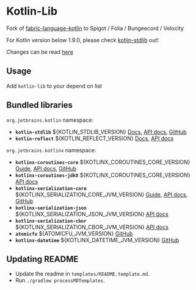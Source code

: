 # Kotlin-Lib

Fork of [fabric-language-kotlin](https://github.com/FabricMC/fabric-language-kotlin) to Spigot / Folia / Bungeecord / Velocity

For Kotlin version below 1.9.0, please check [kotlin-stdlib](https://www.spigotmc.org/resources/kotlin-stdlib.80808/) out!

Changes can be read [here](CHANGES.md)

## Usage

Add `kotlin-lib` to your depend on list

## Bundled libraries

`org.jetbrains.kotlin` namespace:
- **`kotlin-stdlib`** ${KOTLIN_STDLIB_VERSION} [Docs](https://kotlinlang.org/docs/home.html), [API docs](https://kotlinlang.org/api/latest/jvm/stdlib/), [GitHub](https://github.com/JetBrains/kotlin)
- **`kotlin-reflect`** ${KOTLIN_REFLECT_VERSION} [Docs](https://kotlinlang.org/docs/reflection.html), [API docs](https://kotlinlang.org/api/latest/jvm/stdlib/kotlin.reflect/)

`org.jetbrains.kotlinx` namespace:
- **`kotlinx-coroutines-core`** ${KOTLINX_COROUTINES_CORE_VERSION} [Guide](https://kotlinlang.org/docs/coroutines-guide.html), [API docs](https://kotlin.github.io/kotlinx.coroutines/), [GitHub](https://github.com/Kotlin/kotlinx.coroutines)
- **`kotlinx-coroutines-jdk8`** ${KOTLINX_COROUTINES_CORE_VERSION} [API docs](https://kotlin.github.io/kotlinx.coroutines/kotlinx-coroutines-jdk8/index.html)
- **`kotlinx-serialization-core`** ${KOTLINX_SERIALIZATION_CORE_JVM_VERSION} [Guide](https://github.com/Kotlin/kotlinx.serialization/blob/master/docs/serialization-guide.md), [API docs](https://kotlin.github.io/kotlinx.serialization/kotlinx-serialization-core/index.html), [GitHub](https://github.com/Kotlin/kotlinx.serialization)
- **`kotlinx-serialization-json`** ${KOTLINX_SERIALIZATION_JSON_JVM_VERSION} [API docs](https://kotlin.github.io/kotlinx.serialization/kotlinx-serialization-json/index.html)
- **`kotlinx-serialization-cbor`** ${KOTLINX_SERIALIZATION_CBOR_JVM_VERSION} [API docs](https://kotlin.github.io/kotlinx.serialization/kotlinx-serialization-cbor/index.html)
- **`atomicfu`** ${ATOMICFU_JVM_VERSION} [GitHub](https://github.com/Kotlin/kotlinx.atomicfu)
- **`kotlinx-datetime`** ${KOTLINX_DATETIME_JVM_VERSION} [GitHub](https://github.com/Kotlin/kotlinx-datetime)

## Updating README

- Update the readme in `templates/README.template.md`.
- Run `./gradlew processMDTemplates`.
